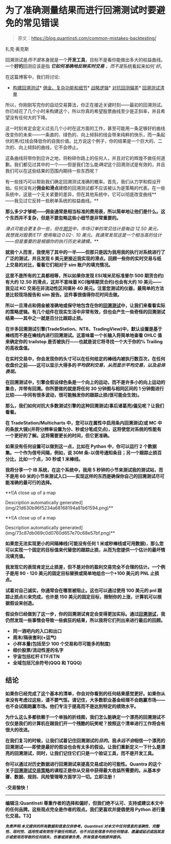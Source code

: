 # 为了准确测量结果而进行回溯测试时要避免的常见错误

> 原文：<https://blog.quantinsti.com/common-mistakes-backtesting/>

扎克·奥克斯

回溯测试是*而不是*本身就是一个**开发工具**，目标不是看你能做出多大的权益曲线。一个**好的**回测应该是指 ***它如何准确地反映实时交易*** ，*而不是*系统看起来如何'*好*。

在这篇博客中，我们将讨论:

*   [构建回溯测试](#building-backtests)*   [佣金、复杂功能和细节](#commissions-complications)*   [战略逻辑](#strategy-logic)*   [对抗回测偏差](#backtest-bias)*   [回溯测试清单](#checklist)

所以，你刚刚写完你的自动交易算法，你正在接近关键时刻——最初的回溯测试。你已经花了几个小时来构建这个，所以你真的希望股票曲线至少是正斜率，并且希望没有任何大的下降。

这一时刻肯定会定义过去几个小时在这方面的工作，甚至可能用一条足够好的曲线改变你的未来——一条直的、绿色的、向上倾斜的线会带来纯粹的快乐，而一条起伏的黑/红线会降低你的自我价值。比方说这个例子，你的结果是一个巨大的、二次的、向上倾斜的曲线，它不会停止。

这条曲线将带你到应许之地，将粉碎你路上的任何人，并且对它的辉煌不做任何道歉。我们都见过其中的一个——但是我们怎么能*确定*这个回溯测试是有效的，并且我们可以在这些结果的范围内期待一些东西呢？

有一些技巧可以帮助我们确定回溯测试准确的概率。首先，我们从力学和假设开始。任何没有对**佣金和滑点**建模的回溯测试都不应该被认为是策略的代表。在一些系统中，这是一个无关紧要的差异，但在其他系统中，它可以彻底改变曲线**——我见过它反转一些刷单系统的权益曲线。**

**那么多少才够呢——佣金通常是相当标准的费用表，所以简单地让他们是什么。这个东西并不复杂，但是不要忽略这些小细节是非常重要的。**

**滑点可能会更复杂一些，但在[期货](https://quantra.quantinsti.com/course/futures-trading)中，市场订单的常见估计是每边 12.50 美元，我想我对股票/ETF 使用每边 0.02-. 10 美元。我通常发现这是一个相当高的估计——但是重要的是根据你的执行历史来建模*。***

**就我个人而言，我使用了其中的一半——但那只是因为我用我的执行对系统进行了广泛的测试，并且发现 6 美元更接近我实现的滑点。回顾一些你的实时交易与纸上交易的对比，看看它们相对于 sim 账户的填充情况。**

**这里不是所有的工具都相等，所以如果你发现 ES(埃米尼标准普尔 500 期货合约)有大约 12.50 的滑点，这并不意味着 KC(咖啡期货合约)也会有大约 10 美元——我见过 KC 交易在非流动性区间填补 40 美元。注意您测试的仪器，最简单的方法是比较现场报告和 sim 报告。这件事很值得你花时间去做。**

**所以一旦滑点和佣金被准确地或保守地包含在你的[回溯测试](https://quantra.quantinsti.com/course/backtesting-trading-strategies)中，让我们来看看实际的策略逻辑。有几个组件在现实生活中非常有效，但也会产生一些奇怪的回溯测试结果——其中之一就是百分比跟踪止损。**

**在许多回溯测试引擎(TradeStation、NT8、TradingView)中，默认设置是基于棒线而不是在棒线内进行回溯测试。这意味着一个长输入将简单地查看 OHLC 值来确定你的 trailstop 是否被执行——也就是说它将寻找一个大于你的% Trailing 的高收盘值。**

**在实时交易中，你会发现你的头寸可以在任何给定的棒线内被执行数百次，在任何收盘价之前——这可以显示大得多的*平均获利交易，从而显示平均交易，以及总体表现。***

**在回溯测试中，引擎会假设绿色条是一个向上的运动，而不是许多小的向上运动的集合，并带有回溯。你所要做的就是将任何 30 分钟图与相同区间的 1 分钟图进行比较——中间有很多波动，很可能触发你的跟踪止损(很可能会生效)。**

**那么，我们如何对抗大多数测试引擎的这种回溯测试(事后诸葛亮)偏见呢？让我们看看。**

**在 TradeStation/Multicharts 中，您可以在属性中启用条内回溯测试(或 MC 中的条放大镜)(并将分辨率设置为分、秒或分笔成交点)，这将使您对系统的性能有一个更好的了解。这将需要更长的时间，但它更准确。**

**如果没有任何设置可以做到这一点，比如在 Python 中，你可以运行 2 个数据集。一个作为信号间隔，例如，说 30M 条-以信号通知条目；另一个跟踪止损百分比，比如一个点，30 秒或 1 米棒线。**

**我将分享一个 IB 系统，在这个系统中，我用 5 秒钟的小节来测试我的测试站，而不是用 60 米的小节来测试入口——实现这样的东西是确保你自己的回溯测试尽可能准确的最可行的选择。**

**![A close up of a map

Description automatically generated](img/21d630b96f5234a68168194a81b61594.png)**

**![A close up of a map

Description automatically generated](img/73c87db069c0d0760d657e70c68e57bf.png)**

**如果您无法实现更小的间隔棒线(可能没有任何 1 米或秒棒线或可用数据)，那么您可以实现一个固定的目标值来代替您的跟踪止损，从而为您提供一个估计的最坏情况填充值。**

**我发现它的表现肯定比止损差，但不是对你的盈利交易完全不合理的估计。一个例子是用 90 - 120 美元的固定目标替换或简单地组合一个+100 美元的 PNL 止损点。**

**试着对自己诚实，你通常会在哪里被阻止。这也可以通过使用 100 美元的 pnl 跟踪止损点**和**来完成，也许是 150 美元的固定目标，限制你的上涨，计算机可以根据假设来创造。**

**假设你已经做到了这一步，你的回溯测试肯定会变得更加实际。通过[回溯测试](/backtesting/)，我仍然发现一些事情会导致一些疯狂的结果，所以我将它们列出来进行最后的回顾。**

*   **同一酒吧内的入口和出口**
*   **周末/隔夜套利(+运气)**
*   **小样本量(包括至少 100 个交易和尽可能多的制度)**
*   **细价股票/流动性差的名字**
*   **宇宙包括杠杆 ETF/ETN**
*   **全域包括冗余符号(QQQ 和 TQQQ)**

## ****结论****

**如果你已经完成了这个基本的清单，你会对你看到的任何结果感觉更好。如果你从来没有考虑过这些，请不要气馁。请记住，大多数职业基金经理不会跑赢市场——也不会试图跑赢市场。他们专注于提高而不是达到特定的绩效水平。**

**为什么这么多都依赖于一个单独的折线图，我们怎么能确定一个漂亮的回溯测试不仅仅是我们的计算机在跟我们开一个残酷的玩笑呢？按照这个清单进行工作将会有很大的改进。**

**在我们复习的时候，让我们试着记住回溯测试的*目的*。我*永远不会*相信一个漂亮的回溯测试——即使是最好的假设也会有太多的假设。让我们重新定义一下什么是漂亮的回溯测试，同时，让我们记住它们只是一个验证工具，而不是开发工具。**

**你可以通过对历史数据进行回溯测试来提高交易成功的可能性。Quantra 的这个关于[回溯测试交易策略](https://quantra.quantinsti.com/course/backtesting-trading-strategies)的课程正是你从交易中获得最大收益所需要的。从基本步骤、数据、规则、风险管理等方面学习一切。立即注册！**

**-交易愉快！**

* * *

**编辑注:QuantInsti 尊重作者的选择和偏好，但我们绝不认可、支持或建议本文中的任何品牌。这些观点完全是作者的观点。我们更喜欢并提倡使用 Python 进行量化交易。T3】**

 ***<small>免责声明:本文提供的所有数据和信息仅供参考。QuantInsti 对本文中任何信息的准确性、完整性、现时性、适用性或有效性不做任何陈述，也不对这些信息中的任何错误、遗漏或延迟或因其显示或使用而导致的任何损失、伤害或损害负责。所有信息均按原样提供。</small>***
